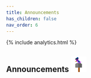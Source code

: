 ```yaml
---
title: Announcements
has_children: false
nav_order: 6
---
```


{% include analytics.html %}

## Announcements ![birb](../assets/images/Birb.png)


